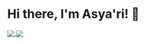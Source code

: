 # Hi there, I'm Asya'ri! 👋

<a href="https://github.com/asyarbre">
  <img align="center" src="https://github-readme-stats.vercel.app/api?username=asyarbre&show_icons=true&theme=tokyonight" />
</a>
<a href="https://github.com/asyarbre">
  <img align="center" src="https://github-readme-stats.vercel.app/api/top-langs/?username=asyarbre&layout=compact&theme=tokyonight" />
</a>
